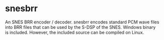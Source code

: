 # snesbrr
An SNES BRR encoder / decoder. snesbrr encodes standard PCM wave files into BRR files that can be used by the S-DSP of the SNES. Windows binary is included. However, the included source can be compiled on Linux.
